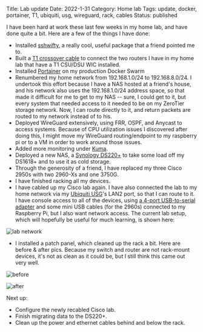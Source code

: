 Title: Lab update
Date: 2022-1-31
Category: Home lab
Tags: update, docker, portainer, T1, ubiquiti, usg, wireguard, rack, cables
Status: published

I have been hard at work these last few weeks in my home lab, and have done quite a bit.  Here are a
few of the things I have done:

* Installed [sshwifty](https://github.com/nirui/sshwifty), a really cool, useful
package that a friend pointed me to.
* Built a [T1 crossover cable](https://www.freeccnaworkbook.com/blog/ccna/how-to-make-a-t1-crossover) to connect the two routers I have in my home lab that have a T1 CSU/DSU WIC installed.
* Installed [Portainer](https://www.portainer.io) on my production Docker Swarm
* Renumbered my home network from 192.168.1.0/24 to 192.168.8.0/24.  I undertook this effort because
I have a NAS hosted at a friend's house, and his network also uses the 192.168.1.0/24 address space, so
that made it difficult for me to get to my NAS -- sure, I could get to it, but every system that needed
access to it needed to be on my ZeroTier storage network.  Now, I can route directly to it, and return
packets are routed to my network instead of to his.
* Deployed WireGuard extensively, using FRR, OSPF, and Anycast to access systems.  Because of
CPU utilization issues I discovered after doing this, I might move my WireGuard routing/endpoint to my raspberry pi or to a VM in order to work around those issues.
* Added more monitoring under [Kuma](https://kuma.unixdude.net/status).
* Deployed a new NAS, a [Synology DS220+](https://www.synology.com/en-us/products/DS220+) to take some load off my DS1618+ and to use it as cold storage.
* Through the generosity of a friend, I have replaced my three Cisco 2950s with two 2960-Xs and one 3750G.
* I have finished racking all my devices.
* I have cabled up my Cisco lab again.  I have also connected the lab to my home network via my
[Ubiquiti USG](https://store.ui.com/products/unifi-security-gateway)'s
LAN2 port, so that I can route to it.  I have console access to all of the devices, using [a 4-port
USB-to-serial adapter](https://www.amazon.com/Gearmo-Serial-Windows-Certified-Drivers/dp/B004ETDC8K/)
and some mini USB cables (for the 2960s) connected to my Raspberry Pi, but I also want network access.
 The current lab setup, which will hopefully be useful for much learning, is shown here:

![lab network](/images/lab-network-2022-01.jpg)

* I installed a patch panel, which cleaned up the rack a bit.  Here are before & after pics.  Because
my switch and router are not rack-mount devices, it's not as clean as it could be, but I still think
this came out very well.

![before](/images/patch-panel/before.jpeg)

![after](/images/patch-panel/after.jpeg)

Next up:

* Configure the newly recabled Cisco lab.
* Finish migrating data to the DS220+.
* Clean up the power and ethernet cables behind and below the rack.
